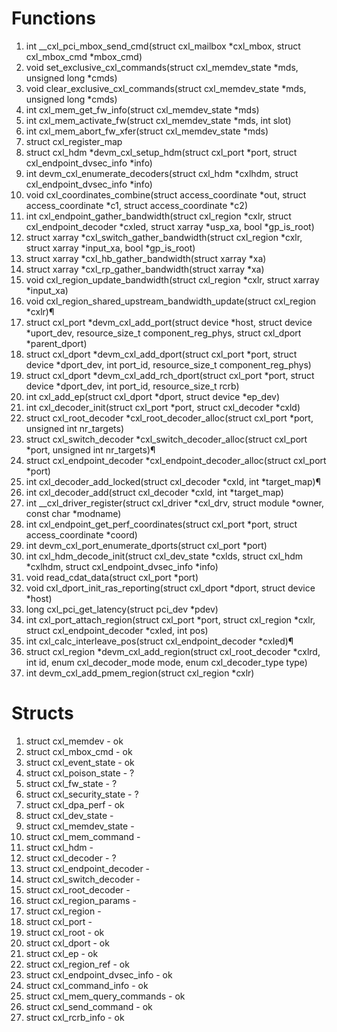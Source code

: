 # Functions
1. int __cxl_pci_mbox_send_cmd(struct cxl_mailbox *cxl_mbox, struct cxl_mbox_cmd *mbox_cmd)
2. void set_exclusive_cxl_commands(struct cxl_memdev_state *mds, unsigned long *cmds)
3. void clear_exclusive_cxl_commands(struct cxl_memdev_state *mds, unsigned long *cmds)
4. int cxl_mem_get_fw_info(struct cxl_memdev_state *mds)
5. int cxl_mem_activate_fw(struct cxl_memdev_state *mds, int slot)
6. int cxl_mem_abort_fw_xfer(struct cxl_memdev_state *mds)
7. struct cxl_register_map
8. struct cxl_hdm *devm_cxl_setup_hdm(struct cxl_port *port, struct cxl_endpoint_dvsec_info *info)
9. int devm_cxl_enumerate_decoders(struct cxl_hdm *cxlhdm, struct cxl_endpoint_dvsec_info *info)
10. void cxl_coordinates_combine(struct access_coordinate *out, struct access_coordinate *c1, struct access_coordinate *c2)
11. int cxl_endpoint_gather_bandwidth(struct cxl_region *cxlr, struct cxl_endpoint_decoder *cxled, struct xarray *usp_xa, bool *gp_is_root)
12. struct xarray *cxl_switch_gather_bandwidth(struct cxl_region *cxlr, struct xarray *input_xa, bool *gp_is_root)
13. struct xarray *cxl_hb_gather_bandwidth(struct xarray *xa)
14. struct xarray *cxl_rp_gather_bandwidth(struct xarray *xa)
15. void cxl_region_update_bandwidth(struct cxl_region *cxlr, struct xarray *input_xa)
16. void cxl_region_shared_upstream_bandwidth_update(struct cxl_region *cxlr)¶
17. struct cxl_port *devm_cxl_add_port(struct device *host, struct device *uport_dev, resource_size_t component_reg_phys, struct cxl_dport *parent_dport)
18. struct cxl_dport *devm_cxl_add_dport(struct cxl_port *port, struct device *dport_dev, int port_id, resource_size_t component_reg_phys)
19. struct cxl_dport *devm_cxl_add_rch_dport(struct cxl_port *port, struct device *dport_dev, int port_id, resource_size_t rcrb)
20. int cxl_add_ep(struct cxl_dport *dport, struct device *ep_dev)
21. int cxl_decoder_init(struct cxl_port *port, struct cxl_decoder *cxld)
22. struct cxl_root_decoder *cxl_root_decoder_alloc(struct cxl_port *port, unsigned int nr_targets)
23. struct cxl_switch_decoder *cxl_switch_decoder_alloc(struct cxl_port *port, unsigned int nr_targets)¶
24. struct cxl_endpoint_decoder *cxl_endpoint_decoder_alloc(struct cxl_port *port)
25. int cxl_decoder_add_locked(struct cxl_decoder *cxld, int *target_map)¶
26. int cxl_decoder_add(struct cxl_decoder *cxld, int *target_map)
27. int __cxl_driver_register(struct cxl_driver *cxl_drv, struct module *owner, const char *modname)
28. int cxl_endpoint_get_perf_coordinates(struct cxl_port *port, struct access_coordinate *coord)
29. int devm_cxl_port_enumerate_dports(struct cxl_port *port)
30. int cxl_hdm_decode_init(struct cxl_dev_state *cxlds, struct cxl_hdm *cxlhdm, struct cxl_endpoint_dvsec_info *info)
31. void read_cdat_data(struct cxl_port *port)
32. void cxl_dport_init_ras_reporting(struct cxl_dport *dport, struct device *host)
33. long cxl_pci_get_latency(struct pci_dev *pdev)
34. int cxl_port_attach_region(struct cxl_port *port, struct cxl_region *cxlr, struct cxl_endpoint_decoder *cxled, int pos)
35. int cxl_calc_interleave_pos(struct cxl_endpoint_decoder *cxled)¶
36. struct cxl_region *devm_cxl_add_region(struct cxl_root_decoder *cxlrd, int id, enum cxl_decoder_mode mode, enum cxl_decoder_type type)
37. int devm_cxl_add_pmem_region(struct cxl_region *cxlr)

# Structs
1. struct cxl_memdev - ok
2. struct cxl_mbox_cmd - ok
3. struct cxl_event_state - ok
4. struct cxl_poison_state - ?
5. struct cxl_fw_state - ?
6. struct cxl_security_state - ?
7. struct cxl_dpa_perf - ok
8. struct cxl_dev_state - 
9. struct cxl_memdev_state - 
10. struct cxl_mem_command - 
11. struct cxl_hdm -
12. struct cxl_decoder - ?
13. struct cxl_endpoint_decoder - 
14. struct cxl_switch_decoder - 
15. struct cxl_root_decoder - 
16. struct cxl_region_params - 
17. struct cxl_region - 
18. struct cxl_port - 
19. struct cxl_root - ok 
20. struct cxl_dport - ok
21. struct cxl_ep - ok
22. struct cxl_region_ref - ok
23. struct cxl_endpoint_dvsec_info - ok
24. struct cxl_command_info - ok
25. struct cxl_mem_query_commands - ok
26. struct cxl_send_command - ok
27. struct cxl_rcrb_info - ok 